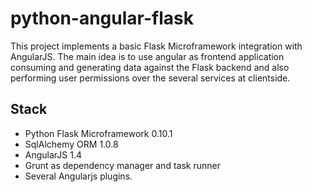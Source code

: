 # python-angular-flask

This project implements a basic Flask Microframework integration with AngularJS. The 
main idea is to use angular as frontend application consuming and generating data against the Flask 
backend and also performing user permissions over the several services at clientside.

## Stack

* Python Flask Microframework 0.10.1
* SqlAlchemy ORM 1.0.8
* AngularJS 1.4
* Grunt as dependency manager and task runner
* Several Angularjs plugins.
